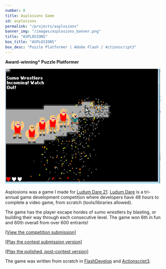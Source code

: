 ```yaml
---
number: 8
title: Asplosions Game
id: asplosions
permalink: "/projects/asplosions"
banner_img: "/images/asplosions_banner.png"
title: "ASPLOSIONS"
box_title: "ASPLOSIONS"
box_desc: "Puzzle Platformer | Adobe Flash / Actionscript3"
---
```


**Award-winning\* Puzzle Platformer**

 ![](/images/asplosions_preview.png)

Asplosions was a game I made for [Ludum Dare 21](http://ludumdare.com/compo/ludum-dare-21/). [Ludum Dare](https://ldjam.com/) is a tri-annual game development competition where developers have 48 hours to complete a video game, from scratch (tools/libraries allowed).

The game has the player escape hordes of sumo wrestlers by blasting, or building their way through each consecutive level. The game won 6th in fun and 60th overall from over 600 entrants!

\[[View the competition submission](http://ludumdare.com/compo/ludum-dare-21/?action=preview&uid=4932)\]

\[[Play the contest submission version](http://site.halfgrain.com/games/LD212.swf)\]

\[[Play the polished, post-contest version](http://site.halfgrain.com/games/LD2122.swf)\]

The game was written from scratch in [FlashDevelop](http://www.flashdevelop.org/) and [Actionscript3](https://www.adobe.com/devnet/actionscript/learning.html).